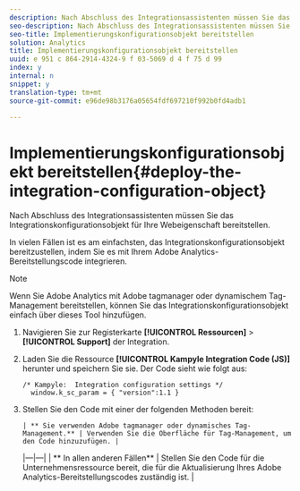 ```yaml
---
description: Nach Abschluss des Integrationsassistenten müssen Sie das Integrationskonfigurationsobjekt für Ihre Webeigenschaft bereitstellen.
seo-description: Nach Abschluss des Integrationsassistenten müssen Sie das Integrationskonfigurationsobjekt für Ihre Webeigenschaft bereitstellen.
seo-title: Implementierungskonfigurationsobjekt bereitstellen
solution: Analytics
title: Implementierungskonfigurationsobjekt bereitstellen
uuid: e 951 c 864-2914-4324-9 f 03-5069 d 4 f 75 d 99
index: y
internal: n
snippet: y
translation-type: tm+mt
source-git-commit: e96de98b3176a05654fdf697210f992b0fd4adb1

---
```



# Implementierungskonfigurationsobjekt bereitstellen{#deploy-the-integration-configuration-object}

Nach Abschluss des Integrationsassistenten müssen Sie das Integrationskonfigurationsobjekt für Ihre Webeigenschaft bereitstellen.

In vielen Fällen ist es am einfachsten, das Integrationskonfigurationsobjekt bereitzustellen, indem Sie es mit Ihrem Adobe Analytics-Bereitstellungscode integrieren.

>[!NOTE]
>
>Wenn Sie Adobe Analytics mit Adobe tagmanager oder dynamischem Tag-Management bereitstellen, können Sie das Integrationskonfigurationsobjekt einfach über dieses Tool hinzufügen.

1. Navigieren Sie zur Registerkarte **[!UICONTROL Ressourcen]** &gt; **[!UICONTROL Support]** der Integration.
1. Laden Sie die Ressource **[!UICONTROL Kampyle Integration Code (JS)]** herunter und speichern Sie sie. Der Code sieht wie folgt aus:

   ```
   /* Kampyle:  Integration configuration settings */
     window.k_sc_param = { "version":1.1 }
   ```

1. Stellen Sie den Code mit einer der folgenden Methoden bereit:

       | ** Sie verwenden Adobe tagmanager oder dynamisches Tag-Management.** | Verwenden Sie die Oberfläche für Tag-Management, um den Code hinzuzufügen. |
    |—|—|
    | ** In allen anderen Fällen** | Stellen Sie den Code für die Unternehmensressource bereit, die für die Aktualisierung Ihres Adobe Analytics-Bereitstellungscodes zuständig ist. |
   
